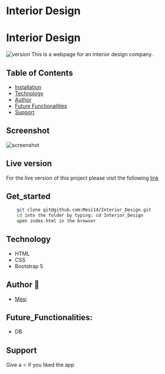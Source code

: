 # Interior Design

# Interior Design

<img alt="version" src="https://img.shields.io/badge/version-1.0.0-blue.svg?cacheSeconds=2592000" />
This is a webpage for an interior design company.

## Table of Contents

- [Installation](#get_started)
- [Technology](#technology)
- [Author](#author)
- [Future Functionalities](#future_functionalities)
- [Support](#support)

## Screenshot

![screenshot]()

## Live version

For the live version of this project please visit the following [link]()

## Get_started

```bash
    git clone git@github.com:Mesi14/Interior_Design.git
    cd into the folder by typing: cd Interior_Design
    open index.html in the browser
```

## Technology

- HTML
- CSS
- Bootstrap 5

## Author :bust_in_silhouette:

- [Mesi](https://github.com/Mesi14)

## Future_Functionalities:

- DB

## Support

Give a :star: if you liked the app